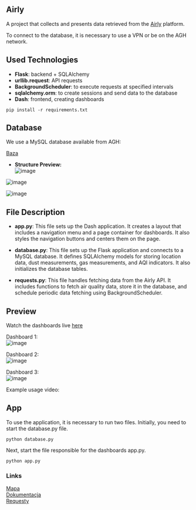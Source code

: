 ## Airly

A project that collects and presents data retrieved from the [Airly](https://airly.org/map/pl/#50.057224,19.933157,i103904) platform.

To connect to the database, it is necessary to use a VPN or be on the AGH network.

## Used Technologies

- **Flask**: backend + SQLAlchemy
- **urllib.request**: API requests
- **BackgroundScheduler**: to execute requests at specified intervals
- **sqlalchemy.orm**: to create sessions and send data to the database
- **Dash**: frontend, creating dashboards

```
pip install -r requirements.txt
```

## Database

We use a MySQL database available from AGH: </br>

[Baza](https://mysql.agh.edu.pl/phpMyAdmin/index.php) </br>

- **Structure Preview:** </br>
![image](https://github.com/wasikjakub/airly-API-database-visualizer/assets/144064944/90352b19-7997-42b7-a070-23ae3a8ab034)

![image](https://github.com/wasikjakub/airly-API-database-visualizer/assets/144064944/20693e73-98e9-4f07-bffc-504982b7073e)

![image](https://github.com/wasikjakub/airly-API-database-visualizer/assets/144064944/b8f1e856-2f18-40f0-811a-9ea502125c57)

## File Description

- **app.py**: This file sets up the Dash application. It creates a layout that includes a navigation menu and a page container for dashboards. It also styles the navigation buttons and centers them on the page.

- **database.py**: This file sets up the Flask application and connects to a MySQL database. It defines SQLAlchemy models for storing location data, dust measurements, gas measurements, and AQI indicators. It also initializes the database tables.

- **requests.py**: This file handles fetching data from the Airly API. It includes functions to fetch air quality data, store it in the database, and schedule periodic data fetching using BackgroundScheduler.

## Preview

Watch the dashboards live [here](https://youtu.be/IWB6gRvBP4k)

Dashboard 1: </br>
![image](https://github.com/wasikjakub/airly-API-database-visualizer/assets/144064944/41271725-39cf-43a5-9d91-bd0a59091c94)

Dashboard 2: </br>
![image](https://github.com/wasikjakub/airly-API-database-visualizer/assets/144064944/2ec22c37-eee2-437b-b536-41ff1d952bdb)

Dashboard 3: </br>
![image](https://github.com/wasikjakub/airly-API-database-visualizer/assets/144064944/ed98a7dd-1507-4d2d-81f0-81f4f85afcc2)

Example usage video: 

## App

To use the application, it is necessary to run two files. Initially, you need to start the database.py file.

```
python database.py
```

Next, start the file responsible for the dashboards app.py.

```
python app.py
```

### Links

[Mapa](https://airly.org/map/pl/) </br>
[Dokumentacja](https://developer.airly.org/en/docs#introduction) </br>
[Requesty](https://developer.airly.org/en/api) </br>

